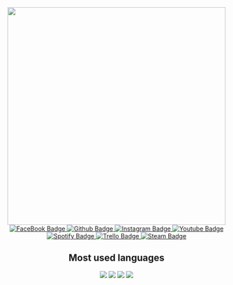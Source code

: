 <div id="header" align="center">
  <img src="https://media4.giphy.com/media/xT9IgzoKnwFNmISR8I/giphy.gif?cid=790b761123be2b5846e1cecda336441102920292e25a258d&rid=giphy.gif&ct=g" width="500"/>
</div>


<div id="badges" align="center">
  <a href="https://www.facebook.com/profile.php?id=100034407557199">
    <img src="https://img.shields.io/badge/FaceBook-blue?style=for-the-badge&logo=facebook&logoColor=white" alt="FaceBook Badge"/>
  </a>
  <a href="https://github.com/wjbulikescoding">
    <img src="https://img.shields.io/badge/Github-black?style=for-the-badge&logo=Github&logoColor=white" alt="Github Badge"/>
  </a>
  <a href="https://www.instagram.com/kayle_911/">
    <img src="https://img.shields.io/badge/Instagram-rainbow?style=for-the-badge&logo=instagram&logoColor=white" alt="Instagram Badge"/>
  </a>
  <a href="https://www.youtube.com/channel/UCRgUlpqUC72yH0aE3HgrD8Q/featured">
    <img src="https://img.shields.io/badge/YouTube-red?style=for-the-badge&logo=youtube&logoColor=white" alt="Youtube Badge"/>
  </a>
</div>

<div id="badges" align="center">
  <a href="https://open.spotify.com/user/317kafuqbev46sq43z2u3zjjbpym?si=12b3f867de3a4744">
    <img src="https://img.shields.io/badge/Spotify-rgb=1321890?style=for-the-badge&logo=spotify&logoColor=white" alt="Spotify Badge"/>
  </a>
  <a href="https://trello.com/voquangvu09112006/boards">
    <img src="https://img.shields.io/badge/Trello-darkblue?style=for-the-badge&logo=trello&logoColor=white" alt="Trello Badge"/>
  </a>
  <a href="https://steamcommunity.com/profiles/76561199213454484/">
    <img src="https://img.shields.io/badge/Steam-gray?style=for-the-badge&logo=steam&logoColor=white" alt="Steam Badge"/>
  </a>

</div>

<div id="badges" align="center">
<h2 align="center">Most used languages</h2>
  <a>
    <img src="https://img.shields.io/badge/C++-white?style=for-the-badge&logo=cplusplus&logoColor=blue"/>
  </a>
  <a>
    <img src="https://img.shields.io/badge/Python-green?style=for-the-badge&logo=python&logoColor=python">
  </a>
   <a>
    <img src="https://img.shields.io/badge/Java-darkred?style=for-the-badge&logo=java&logoColor=white">
  </a>
  <a>
    <img src="https://img.shields.io/badge/Kotlin-white?style=for-the-badge&logo=kotlin&logoColor=kotlin"/>
  </a>
  
<!-- <img width="315" src="https://github-readme-stats.vercel.app/api/top-langs/?username=wjbulikescoding&layout=compact&theme=algolia" -->
</div>
